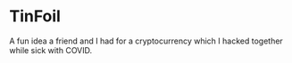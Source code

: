 # TinFoil
A fun idea a friend and I had for a cryptocurrency which I hacked together while sick with COVID.

